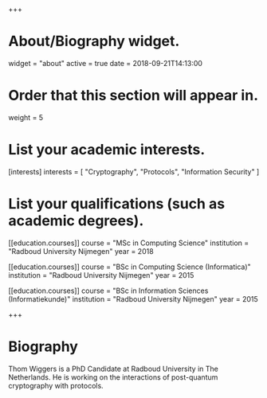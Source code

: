 +++
# About/Biography widget.
widget = "about"
active = true
date = 2018-09-21T14:13:00

# Order that this section will appear in.
weight = 5

# List your academic interests.
[interests]
  interests = [
    "Cryptography",
    "Protocols",
    "Information Security"
  ]

# List your qualifications (such as academic degrees).
[[education.courses]]
  course = "MSc in Computing Science"
  institution = "Radboud University Nijmegen"
  year = 2018

[[education.courses]]
  course = "BSc in Computing Science (Informatica)"
  institution = "Radboud University Nijmegen"
  year = 2015

[[education.courses]]
  course = "BSc in Information Sciences (Informatiekunde)"
  institution = "Radboud University Nijmegen"
  year = 2015
 
+++

# Biography

Thom Wiggers is a PhD Candidate at Radboud University in The Netherlands.
He is working on the interactions of post-quantum cryptography with protocols.
